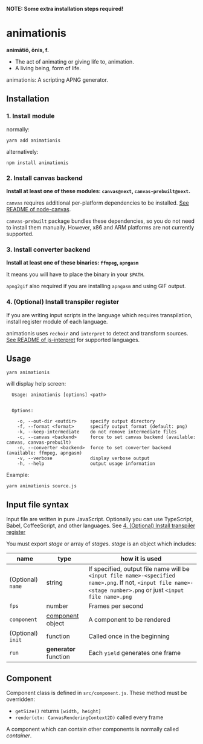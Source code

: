 **NOTE: Some extra installation steps required!**

# animationis

**animātiō, ōnis, f.**

* The act of animating or giving life to, animation.
* A living being, form of life.

animationis: A scripting APNG generator.

## Installation

### 1. Install module

normally:

```
yarn add animationis
```

alternatively:

```
npm install animationis
```

### 2. Install canvas backend

**Install at least one of these modules: `canvas@next`, `canvas-prebuilt@next`.**

`canvas` requires additional per-platform dependencies to be installed.
[See README of node-canvas](https://github.com/Automattic/node-canvas).

`canvas-prebuilt` package bundles these dependencies, so you do not need to install them manually.
However, x86 and ARM platforms are not currently supported.

### 3. Install converter backend

**Install at least one of these binaries: `ffmpeg`, `apngasm`**

It means you will have to place the binary in your `$PATH`.

`apng2gif` also required if you are installing `apngasm` and using GIF output.

### 4. (Optional) Install transpiler register

If you are writing input scripts in the language which requires transpilation, install register module of each language.

animationis uses `rechoir` and `interpret` to detect and transform sources.
[See README of js-interpret](https://github.com/js-cli/js-interpret) for supported languages.

## Usage

```
yarn animationis
```

will display help screen:

```
  Usage: animationis [options] <path>


  Options:

    -o, --out-dir <outdir>     specify output directory
    -f, --format <format>      specify output format (default: png)
    -k, --keep-intermediate    do not remove intermediate files
    -c, --canvas <backend>     force to set canvas backend (available: canvas, canvas-prebuilt)
    -n, --converter <backend>  force to set converter backend (available: ffmpeg, apngasm)
    -v, --verbose              display verbose output
    -h, --help                 output usage information
```

Example:

```
yarn animationis source.js
```

## Input file syntax

Input file are written in pure JavaScript.
Optionally you can use TypeScript, Babel, CoffeeScript, and other languages.
See [4. (Optional) Install transpiler register](#4-optional-install-transpiler-register)

You must export *stage* or array of *stage*s.
*stage* is an object which includes:

|name|type|how it is used|
|---|---|---|
|(Optional) `name`|string|If specified, output file name will be `<input file name>-<specified name>.png`. If not, `<input file name>-<stage number>.png` or just `<input file name>.png`|
|`fps`|number|Frames per second|
|`component`|[component](#component) object|A component to be rendered|
|(Optional) `init`|function|Called once in the beginning|
|`run`|**generator** function|Each `yield` generates one frame|

## Component

Component class is defined in `src/component.js`. These method must be overridden:

* `getSize()` returns `[width, height]`
* `render(ctx: CanvasRenderingContext2D)` called every frame

A component which can contain other components is normally called *container*.
